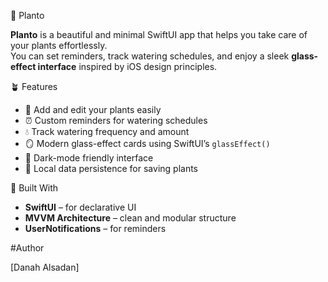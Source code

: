 🌿 Planto

**Planto** is a beautiful and minimal SwiftUI app that helps you take care of your plants effortlessly.  
You can set reminders, track watering schedules, and enjoy a sleek **glass-effect interface** inspired by iOS design principles.



🪴 Features

- 🌱 Add and edit your plants easily  
- ⏰ Custom reminders for watering schedules  
- 💧 Track watering frequency and amount  
- 🪞 Modern glass-effect cards using SwiftUI’s `glassEffect()`  
- 🖤 Dark-mode friendly interface  
- 💾 Local data persistence for saving plants



 🧩 Built With

- **SwiftUI** – for declarative UI  
- **MVVM Architecture** – clean and modular structure  
- **UserNotifications** – for reminders  

#Author

[Danah Alsadan]






